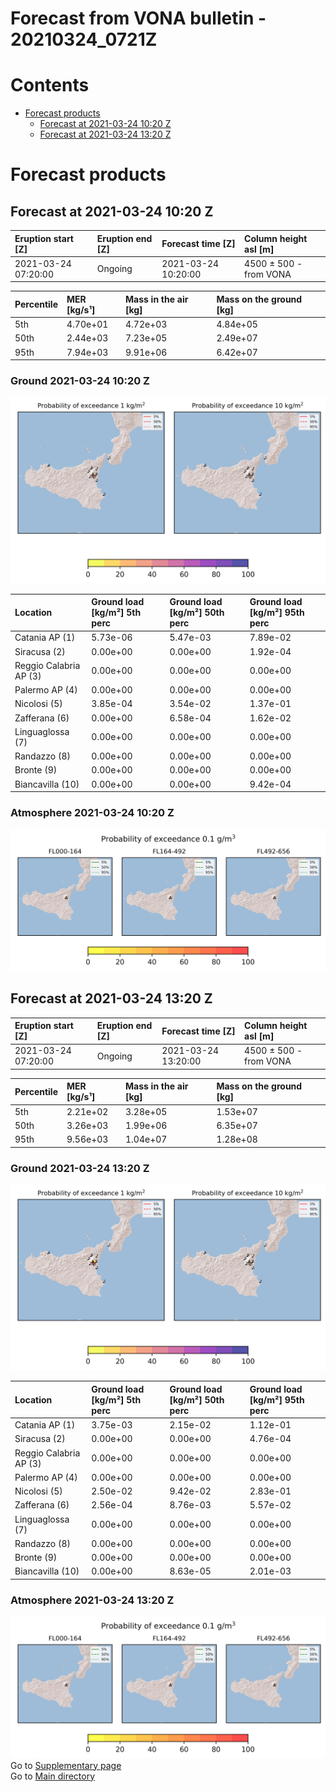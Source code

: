 
Forecast from VONA bulletin - 20210324_0721Z
============================================

Contents
========

* [Forecast products](#forecast-products)
	* [Forecast at 2021-03-24 10:20 Z](#forecast-at-2021-03-24-1020-z)
	* [Forecast at 2021-03-24 13:20 Z](#forecast-at-2021-03-24-1320-z)

# Forecast products

## Forecast at 2021-03-24 10:20 Z
  

|Eruption start [Z]|Eruption end [Z]|Forecast time [Z]|Column height asl [m]|
| :--- | :--- | :--- | :--- |
|2021-03-24 07:20:00|Ongoing|2021-03-24 10:20:00|4500 ± 500 - from VONA|
  
  

|Percentile|MER [kg/s¹]|Mass in the air [kg]|Mass on the ground [kg]|
| :--- | :--- | :--- | :--- |
|5th|4.70e+01|4.72e+03|4.84e+05|
|50th|2.44e+03|7.23e+05|2.49e+07|
|95th|7.94e+03|9.91e+06|6.42e+07|
  

### Ground 2021-03-24 10:20 Z
  
![](./figures/probability_grd_2021_03_24_1020_scenario_1.png)  
  
  
  
  
  
  
  
  
  

|Location|Ground load [kg/m²] 5th perc|Ground load [kg/m²] 50th perc|Ground load [kg/m²] 95th perc|
| :--- | :--- | :--- | :--- |
|Catania AP (1)|5.73e-06|5.47e-03|7.89e-02|
|Siracusa (2)|0.00e+00|0.00e+00|1.92e-04|
|Reggio Calabria AP (3)|0.00e+00|0.00e+00|0.00e+00|
|Palermo AP (4)|0.00e+00|0.00e+00|0.00e+00|
|Nicolosi (5)|3.85e-04|3.54e-02|1.37e-01|
|Zafferana (6)|0.00e+00|6.58e-04|1.62e-02|
|Linguaglossa (7)|0.00e+00|0.00e+00|0.00e+00|
|Randazzo (8)|0.00e+00|0.00e+00|0.00e+00|
|Bronte (9)|0.00e+00|0.00e+00|0.00e+00|
|Biancavilla (10)|0.00e+00|0.00e+00|9.42e-04|
  

### Atmosphere 2021-03-24 10:20 Z
  
![](./figures/probability_air_2021_03_24_1020_scenario_1_conclev_1.png)
## Forecast at 2021-03-24 13:20 Z
  

|Eruption start [Z]|Eruption end [Z]|Forecast time [Z]|Column height asl [m]|
| :--- | :--- | :--- | :--- |
|2021-03-24 07:20:00|Ongoing|2021-03-24 13:20:00|4500 ± 500 - from VONA|
  
  

|Percentile|MER [kg/s¹]|Mass in the air [kg]|Mass on the ground [kg]|
| :--- | :--- | :--- | :--- |
|5th|2.21e+02|3.28e+05|1.53e+07|
|50th|3.26e+03|1.99e+06|6.35e+07|
|95th|9.56e+03|1.04e+07|1.28e+08|
  

### Ground 2021-03-24 13:20 Z
  
![](./figures/probability_grd_2021_03_24_1320_scenario_1.png)  
  
  
  
  
  
  
  
  
  

|Location|Ground load [kg/m²] 5th perc|Ground load [kg/m²] 50th perc|Ground load [kg/m²] 95th perc|
| :--- | :--- | :--- | :--- |
|Catania AP (1)|3.75e-03|2.15e-02|1.12e-01|
|Siracusa (2)|0.00e+00|0.00e+00|4.76e-04|
|Reggio Calabria AP (3)|0.00e+00|0.00e+00|0.00e+00|
|Palermo AP (4)|0.00e+00|0.00e+00|0.00e+00|
|Nicolosi (5)|2.50e-02|9.42e-02|2.83e-01|
|Zafferana (6)|2.56e-04|8.76e-03|5.57e-02|
|Linguaglossa (7)|0.00e+00|0.00e+00|0.00e+00|
|Randazzo (8)|0.00e+00|0.00e+00|0.00e+00|
|Bronte (9)|0.00e+00|0.00e+00|0.00e+00|
|Biancavilla (10)|0.00e+00|8.63e-05|2.01e-03|
  

### Atmosphere 2021-03-24 13:20 Z
  
![](./figures/probability_air_2021_03_24_1320_scenario_1_conclev_1.png)  
Go to [Supplementary page](Supplementary_page.md)  
Go to [Main directory](https://github.com/federicapardini/Real_time_ash_forecast)